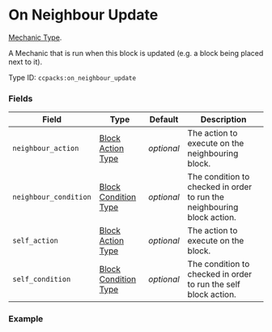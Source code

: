 # On Neighbour Update

[Mechanic Type](../mechanic_types.md).

A Mechanic that is run when this block is updated (e.g. a block being placed next to it).

Type ID: `ccpacks:on_neighbour_update`

### Fields

Field  | Type | Default | Description
-------|------|---------|-------------
`neighbour_action` | [Block Action Type](https://origins.readthedocs.io/en/latest/types/block_action_types/) | *optional* | The action to execute on the neighbouring block.
`neighbour_condition` | [Block Condition Type](https://origins.readthedocs.io/en/latest/types/block_condition_types/) | *optional* | The condition to checked in order to run the neighbouring block action.
`self_action` | [Block Action Type](https://origins.readthedocs.io/en/latest/types/block_action_types/) | *optional* | The action to execute on the block.
`self_condition` | [Block Condition Type](https://origins.readthedocs.io/en/latest/types/block_condition_types/) | *optional* | The condition to checked in order to run the self block action.

### Example
